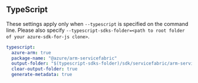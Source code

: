 ## TypeScript

These settings apply only when `--typescript` is specified on the command line.
Please also specify `--typescript-sdks-folder=<path to root folder of your azure-sdk-for-js clone>`.

``` yaml $(typescript)
typescript:
  azure-arm: true
  package-name: "@azure/arm-servicefabric"
  output-folder: "$(typescript-sdks-folder)/sdk/servicefabric/arm-servicefabric"
  clear-output-folder: true
  generate-metadata: true
```
